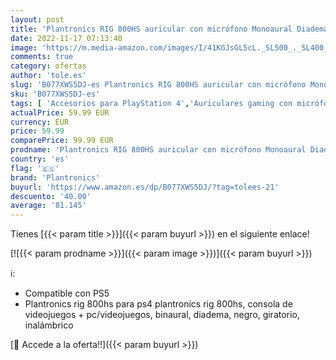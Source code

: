 ```yaml
---
layout: post
title: 'Plantronics RIG 800HS auricular con micrófono Monoaural Diadema Negro  Consola de juegos  Monoaural  Diadema  Negro  PlayStation 4  Inalámbrico y alámbrico  - Compatible con PS5'
date: 2022-11-17 07:13:40
image: 'https://m.media-amazon.com/images/I/41KGJsGL5cL._SL500_._SL400_.jpg'
comments: true
category: ofertas
author: 'tole.es'
slug: 'B077XWS5DJ-es Plantronics RIG 800HS auricular con micrófono Monoaural...'
sku: 'B077XWS5DJ-es'
tags: [ 'Accesorios para PlayStation 4','Auriculares gaming con micrófono para PlayStation 4','Electrónica','Hardware y juegos para PlayStation 4','Videojuegos','plantronics','playstation','ps5','🇪🇸', ]
actualPrice: 59.99 EUR
currency: EUR
price: 59.99
comparePrice: 99.99 EUR
prodname: 'Plantronics RIG 800HS auricular con micrófono Monoaural Diadema Negro  Consola de juegos  Monoaural  Diadema  Negro  PlayStation 4  Inalámbrico y alámbrico  - Compatible con PS5'
country: 'es'
flag: '🇪🇸'
brand: 'Plantronics'
buyurl: 'https://www.amazon.es/dp/B077XWS5DJ/?tag=tolees-21'
descuento: '40.00'
average: '81.145'
---
```


Tienes [{{< param title >}}]({{< param buyurl >}}) en el siguiente enlace!

[![{{< param prodname >}}]({{< param image >}})]({{< param buyurl >}})

ℹ️:

- Compatible con PS5
- Plantronics rig 800hs para ps4 plantronics rig 800hs, consola de videojuegos + pc/videojuegos, binaural, diadema, negro, giratorio, inalámbrico

[🛒 Accede a la oferta!!]({{< param buyurl >}})
